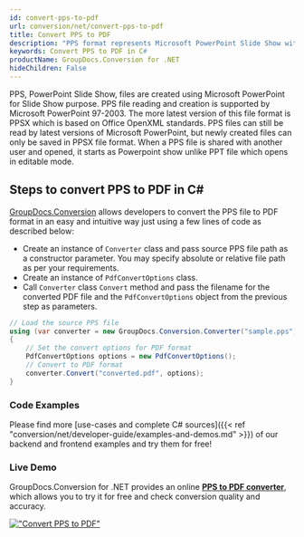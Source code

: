 ```yaml
---
id: convert-pps-to-pdf
url: conversion/net/convert-pps-to-pdf
title: Convert PPS to PDF
description: "PPS format represents Microsoft PowerPoint Slide Show with .pps extension. Learn how to convert PPS to PDF file programmatically in C# language using GroupDocs.Conversion for .NET library."
keywords: Convert PPS to PDF in C#
productName: GroupDocs.Conversion for .NET
hideChildren: False
---
```


PPS, PowerPoint Slide Show, files are created using Microsoft PowerPoint for Slide Show purpose. PPS file reading and creation is supported by Microsoft PowerPoint 97-2003. The more latest version of this file format is PPSX which is based on Office OpenXML standards. PPS files can still be read by latest versions of Microsoft PowerPoint, but newly created files can only be saved in PPSX file format. When a PPS file is shared with another user and opened, it starts as Powerpoint show unlike PPT file which opens in editable mode. 

## Steps to convert PPS to PDF in C#

[GroupDocs.Conversion](https://products.groupdocs.com/conversion/net) allows developers to convert the PPS file to PDF format in an easy and intuitive way just using a few lines of code as described below:

* Create an instance of `Converter` class and pass source PPS file path as a constructor parameter. You may specify absolute or relative file path as per your requirements. 
* Create an instance of `PdfConvertOptions` class.
* Call `Converter` class `Convert` method and pass the filename for the converted PDF file and the `PdfConvertOptions` object from the previous step as parameters.

```csharp
// Load the source PPS file
using (var converter = new GroupDocs.Conversion.Converter("sample.pps"))
{
    // Set the convert options for PDF format
    PdfConvertOptions options = new PdfConvertOptions();
    // Convert to PDF format
    converter.Convert("converted.pdf", options);
}
```

### Code Examples

Please find more [use-cases and complete C# sources]({{< ref "conversion/net/developer-guide/examples-and-demos.md" >}}) of our backend and frontend examples and try them for free!

### Live Demo

GroupDocs.Conversion for .NET provides an online [**PPS to PDF converter**](https://products.groupdocs.app/conversion/pps-to-pdf), which allows you to try it for free and check conversion quality and accuracy.

[!["Convert PPS to PDF"](conversion/net/images/convert-pps-to-pdf.png)](https://products.groupdocs.app/conversion/pps-to-pdf)